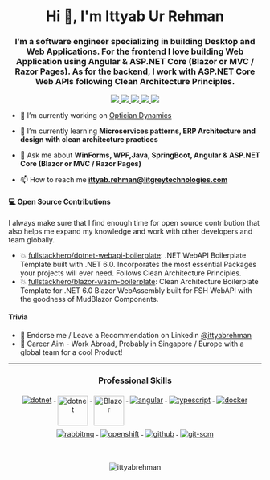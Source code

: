 <h1 align="center">Hi 👋, I'm Ittyab Ur Rehman</h1>
<h3 align="center">I’m a software engineer specializing in building Desktop and Web Applications. For the frontend I love building Web Application using Angular & ASP.NET Core (Blazor or MVC / Razor Pages). As for the backend, I work with ASP.NET Core Web APIs following Clean Architecture Principles.</h3>



<p align="center"> 
 <a href="https://twitter.com/ittyabrehman" alt="Ittyab's twitter">
   <img src="https://img.shields.io/badge/-@ittyabrehman-%231DA1F2?style=flat-square&logo=twitter&logoColor=ffffff" />
 </a>
 <a href="https://github.com/ittyabrehman" alt="Ittyab's github">
   <img src="https://img.shields.io/badge/-@ittyabrehman-%23181717?style=flat-square&logo=github" />
 </a>
 <a href="https://www.linkedin.com/in/ittyab-rehman" alt="Ittyab's linkedin">
   <img src="https://img.shields.io/badge/ittyabrehman-blue?style=flat-square&logo=Linkedin&logoColor=white&link=https://www.linkedin.com/in/ittyab-rehman" />
 </a>
 <a href="https://litgreytechnologies.com" alt="ittyab's organization">
   <img src="https://img.shields.io/badge/litgreytechnologies.com-brightgreen?style=flat-square" />
 </a>
 <a>
   <img src="https://komarev.com/ghpvc/?username=ittyabrehman&color=ff69b4&style=flat-square" />
 </a>
</p>



- 🔭 I’m currently working on [Optician Dynamics](https://github.com/LitGrey-Technologies/Optician-Dynamics)

- 🌱 I’m currently learning **Microservices patterns, ERP Architecture and design with clean architecture practices**

- 💬 Ask me about **WinForms, WPF,Java, SpringBoot, Angular & ASP.NET Core (Blazor or MVC / Razor Pages)**

- 📫 How to reach me **ittyab.rehman@litgreytechnologies.com**


#### 💻 Open Source Contributions

I always make sure that I find enough time for open source contribution that also helps me expand my knowledge and work with other developers and team globally.

- 💥 [fullstackhero/dotnet-webapi-boilerplate](https://github.com/fullstackhero/dotnet-webapi-boilerplate): .NET WebAPI Boilerplate Template built with .NET 6.0. Incorporates the most essential Packages your projects will ever need. Follows Clean Architecture Principles.
- 💥 [fullstackhero/blazor-wasm-boilerplate](https://github.com/fullstackhero/blazor-wasm-boilerplate): Clean Architecture Boilerplate Template for .NET 6.0 Blazor WebAssembly built for FSH WebAPI with the goodness of MudBlazor Components.


#### Trivia
- 🦸 Endorse me / Leave a Recommendation on Linkedin [@ittyabrehman](https://www.linkedin.com/in/ittyab-rehman/)
- 🦸 Career Aim - Work Abroad, Probably in Singapore / Europe with a global team for a cool Product! 

---

<p align="center"> 
 <strong>
 <h3 align="center">Professional Skills </h3>
  </strong>
</p>

<p align="center">
  <a href="https://dotnet.microsoft.com/">
    <img src="https://www.vectorlogo.zone/logos/dotnet/dotnet-ar21.svg" alt="dotnet" style="vertical-align:top; margin:4px;">
  </a>
  <a href="https://dotnet.microsoft.com/">
    <img src="https://upload.wikimedia.org/wikipedia/commons/e/ee/.NET_Core_Logo.svg" height="60px" alt="dotnet" style="vertical-align:top; margin:4px;">
  </a>
  <a href="https://dotnet.microsoft.com/apps/aspnet/web-apps/blazor">
    <img src="https://upload.wikimedia.org/wikipedia/commons/d/d0/Blazor.png" alt="Blazor" height="60px" style="vertical-align:top; margin:4px">
  </a>
  <a href="https://angular.io">
    <img src="https://www.vectorlogo.zone/logos/angular/angular-ar21.svg" alt="angular" style="vertical-align:top; margin:4px;">
  </a>
  <a href="">
    <img src="https://www.vectorlogo.zone/logos/typescriptlang/typescriptlang-ar21.svg" alt="typescript" style="vertical-align:top; margin:4px;">
  </a>  
  <a href="https://hub.docker.com/">
    <img src="https://www.vectorlogo.zone/logos/docker/docker-ar21.svg" alt="docker" style="vertical-align:top; margin:4px">
  </a>
   <a href="https://www.rabbitmq.com">
    <img src="https://www.vectorlogo.zone/logos/rabbitmq/rabbitmq-ar21.svg" alt="rabbitmq" style="vertical-align:top; margin:4px">
  </a>
  <a href="https://www.openshift.com">
    <img src="https://www.vectorlogo.zone/logos/openshift/openshift-ar21.svg" alt="openshift" style="vertical-align:top; margin:4px">
  </a>
  <a href="https://www.github.com">
    <img src="https://www.vectorlogo.zone/logos/github/github-ar21.svg" alt="github" style="vertical-align:top; margin:4px">
  </a>
  <a href="https://www.git.com">
    <img src="https://www.vectorlogo.zone/logos/git-scm/git-scm-ar21.svg" alt="git-scm" style="vertical-align:top; margin:4px">
  </a>
</p>

<br/>

<p align="center">
  <img align="center" src="https://github-readme-stats.vercel.app/api?username=ittyabrehman&show_icons=true&locale=en" alt="ittyabrehman" />
</p>

